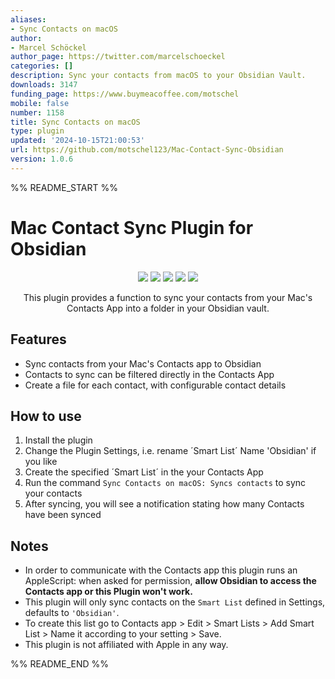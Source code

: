 ```yaml
---
aliases:
- Sync Contacts on macOS
author:
- Marcel Schöckel
author_page: https://twitter.com/marcelschoeckel
categories: []
description: Sync your contacts from macOS to your Obsidian Vault.
downloads: 3147
funding_page: https://www.buymeacoffee.com/motschel
mobile: false
number: 1158
title: Sync Contacts on macOS
type: plugin
updated: '2024-10-15T21:00:53'
url: https://github.com/motschel123/Mac-Contact-Sync-Obsidian
version: 1.0.6
---
```


%% README_START %%

# Mac Contact Sync Plugin for Obsidian

<p align="center">
	<img src="https://img.shields.io/github/manifest-json/v/motschel123/Mac-Contact-Sync-Obsidian?color=blue">
    <img src="https://img.shields.io/github/release-date/motschel123/Mac-Contact-Sync-Obsidian">
	<img src="https://img.shields.io/github/license/motschel123/Mac-Contact-Sync-Obsidian">
	<img src="https://img.shields.io/github/downloads/motschel123/Mac-Contact-Sync-Obsidian/total">
	<img src="https://img.shields.io/github/issues/motschel123/Mac-Contact-Sync-Obsidian">
</p>

<p align="center">
This plugin provides a function to sync your contacts from your Mac's Contacts App into a folder in your Obsidian vault.
</p>
	
## Features

- Sync contacts from your Mac's Contacts app to Obsidian
- Contacts to sync can be filtered directly in the Contacts App
- Create a file for each contact, with configurable contact details

## How to use

1. Install the plugin
2. Change the Plugin Settings, i.e. rename ´Smart List´ Name 'Obsidian' if you like
3. Create the specified ´Smart List´ in the your Contacts App 
4. Run the command `Sync Contacts on macOS: Syncs contacts` to sync your contacts
5. After syncing, you will see a notification stating how many Contacts have been synced

## Notes
- In order to communicate with the Contacts app this plugin runs an AppleScript: when asked for permission, **allow Obsidian to access the Contacts app or this Plugin won't work.** 
- This plugin will only sync contacts on the `Smart List` defined in Settings, defaults to `'Obsidian'`.
- To create this list go to Contacts app > Edit > Smart Lists > Add Smart List > Name it according to your setting > Save.
- This plugin is not affiliated with Apple in any way.


%% README_END %%